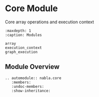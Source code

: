 # Core Module

Core array operations and execution context

```{toctree}
:maxdepth: 1
:caption: Modules

array
execution_context
graph_execution
```


## Module Overview

```{eval-rst}
.. automodule:: nabla.core
   :members:
   :undoc-members:
   :show-inheritance:
```
